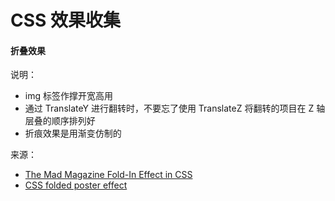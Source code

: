 # CSS 效果收集

#### 折叠效果

<Article-C200612-MadFoldIn />

说明：

- img 标签作撑开宽高用
- 通过 TranslateY 进行翻转时，不要忘了使用 TranslateZ 将翻转的项目在 Z 轴层叠的顺序排列好
- 折痕效果是用渐变仿制的

来源：

- [The Mad Magazine Fold-In Effect in CSS](https://thomaspark.co/2020/06/the-mad-magazine-fold-in-effect-in-css)
- [CSS folded poster effect](https://codepen.io/lynnandtonic/pen/PoZpjOr)
